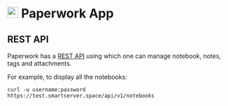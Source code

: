 # <img src="/img/paperwork-logo.png" width="25px"> Paperwork App

## REST API

Paperwork has a [REST API](https://paperwork.docs.apiary.io/#reference)
using which one can manage notebook, notes, tags and attachments.

For example, to display all the notebooks:

    curl -u username:password https://test.smartserver.space/api/v1/notebooks

